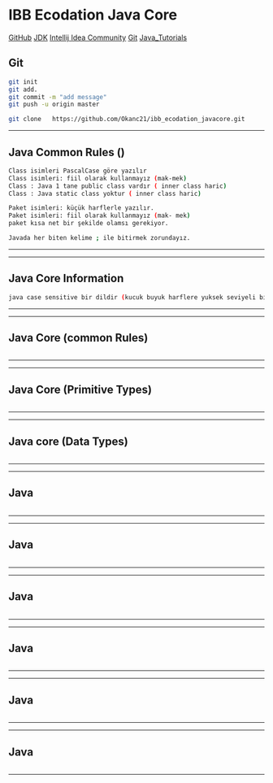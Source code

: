 # IBB Ecodation Java Core
[GitHub]( https://github.com/Okanc21/ibb_ecodation_javacore.git )
[JDK](https://www.oracle.com/tr/java/technologies/downloads/)
[Intellij Idea Community](https://www.jetbrains.com/idea/download/?section=windows)
[Git](https://git-scm.com/downloads)
[Java_Tutorials](https://www.w3schools.com/java/default.asp)


## Git
```sh
git init
git add.
git commit -m "add message"
git push -u origin master

git clone   https://github.com/Okanc21/ibb_ecodation_javacore.git 
```
---
## Java Common Rules ()
```sh
Class isimleri PascalCase göre yazılır
Class isimleri: fiil olarak kullanmayız (mak-mek)
Class : Java 1 tane public class vardır ( inner class haric)
Class : Java static class yoktur ( inner class haric)

Paket isimleri: küçük harflerle yazılır.
Paket isimleri: fiil olarak kullanmayız (mak- mek)
paket kısa net bir şekilde olamsı gerekiyor.

Javada her biten kelime ; ile bitirmek zorundayız.


```
---

---
## Java Core Information
```sh
java case sensitive bir dildir (kucuk buyuk harflere yuksek seviyeli bir dildir)
```
---

---
## Java Core (common Rules)
```sh

```
---


---
## Java Core (Primitive Types)
```sh

```
---

---
## Java core (Data Types)
```sh

```
---

---
## Java
```sh

```
---

---
## Java
```sh

```
---

---
## Java
```sh

```
---

---
## Java
```sh

```
---

---
## Java
```sh

```
---
---
## Java
```sh

```
---
